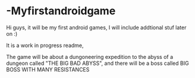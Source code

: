 # -Myfirstandroidgame

Hi guys, it will be my first android games, I will include addtional stuf later on :)

It is a work in progress readme,


The game will be about a dungoneering expedition to the abyss of a dungeon called "THE BIG BAD ABYSS", and there will be a boss called BIG BOSS WITH MANY RESISTANCES
